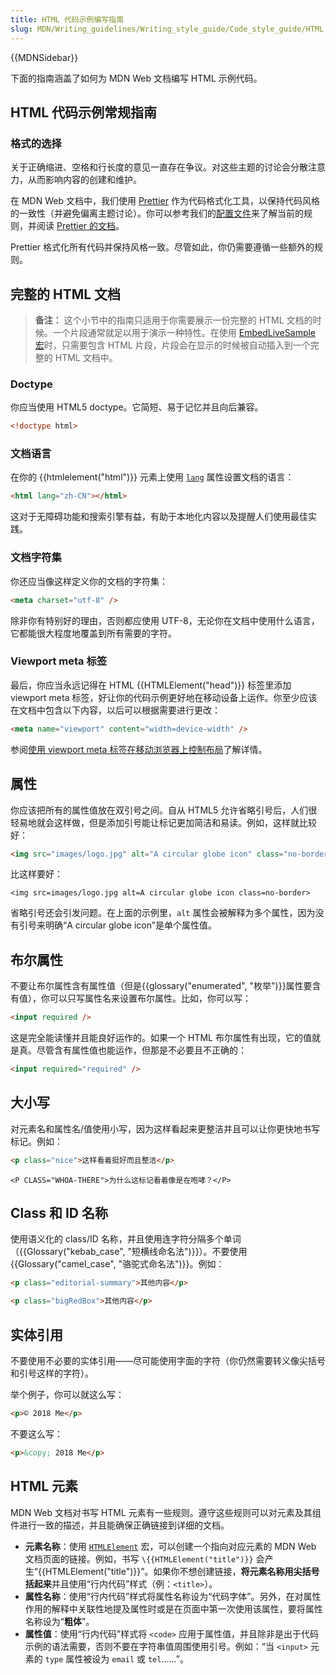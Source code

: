 ```yaml
---
title: HTML 代码示例编写指南
slug: MDN/Writing_guidelines/Writing_style_guide/Code_style_guide/HTML
---
```


{{MDNSidebar}}

下面的指南涵盖了如何为 MDN Web 文档编写 HTML 示例代码。

## HTML 代码示例常规指南

### 格式的选择

关于正确缩进、空格和行长度的意见一直存在争议。对这些主题的讨论会分散注意力，从而影响内容的创建和维护。

在 MDN Web 文档中，我们使用 [Prettier](https://prettier.io/) 作为代码格式化工具，以保持代码风格的一致性（并避免偏离主题讨论）。你可以参考我们的[配置文件](https://github.com/mdn/content/blob/main/.prettierrc.json)来了解当前的规则，并阅读 [Prettier 的文档](https://prettier.io/docs/en/index.html)。

Prettier 格式化所有代码并保持风格一致。尽管如此，你仍需要遵循一些额外的规则。

## 完整的 HTML 文档

> **备注：** 这个小节中的指南只适用于你需要展示一份完整的 HTML 文档的时候。一个片段通常就足以用于演示一种特性。在使用 [EmbedLiveSample 宏](/zh-CN/docs/MDN/Writing_guidelines/Page_structures/Code_examples#传统运行实例)时，只需要包含 HTML 片段，片段会在显示的时候被自动插入到一个完整的 HTML 文档中。

### Doctype

你应当使用 HTML5 doctype。它简短、易于记忆并且向后兼容。

```html example-good
<!doctype html>
```

### 文档语言

在你的 {{htmlelement("html")}} 元素上使用 [`lang`](/zh-CN/docs/Web/HTML/Global_attributes#lang) 属性设置文档的语言：

```html example-good
<html lang="zh-CN"></html>
```

这对于无障碍功能和搜索引擎有益，有助于本地化内容以及提醒人们使用最佳实践。

### 文档字符集

你还应当像这样定义你的文档的字符集：

```html example-good
<meta charset="utf-8" />
```

除非你有特别好的理由，否则都应使用 UTF-8，无论你在文档中使用什么语言，它都能很大程度地覆盖到所有需要的字符。

### Viewport meta 标签

最后，你应当永远记得在 HTML {{HTMLElement("head")}} 标签里添加 viewport meta 标签，好让你的代码示例更好地在移动设备上运作。你至少应该在文档中包含以下内容，以后可以根据需要进行更改：

```html example-good
<meta name="viewport" content="width=device-width" />
```

参阅[使用 viewport meta 标签在移动浏览器上控制布局](/zh-CN/docs/Web/HTML/Viewport_meta_tag)了解详情。

## 属性

你应该把所有的属性值放在双引号之间。自从 HTML5 允许省略引号后，人们很轻易地就会这样做，但是添加引号能让标记更加简洁和易读。例如，这样就比较好：

```html example-good
<img src="images/logo.jpg" alt="A circular globe icon" class="no-border" />
```

比这样要好：

```html-nolint example-bad
<img src=images/logo.jpg alt=A circular globe icon class=no-border>
```

省略引号还会引发问题。在上面的示例里，`alt` 属性会被解释为多个属性，因为没有引号来明确“A circular globe icon”是单个属性值。

## 布尔属性

不要让布尔属性含有属性值（但是{{glossary("enumerated", "枚举")}}属性要含有值），你可以只写属性名来设置布尔属性。比如，你可以写：

```html example-good
<input required />
```

这是完全能读懂并且能良好运作的。如果一个 HTML 布尔属性有出现，它的值就是真。尽管含有属性值也能运作，但那是不必要且不正确的：

```html example-bad
<input required="required" />
```

## 大小写

对元素名和属性名/值使用小写，因为这样看起来更整洁并且可以让你更快地书写标记。例如：

```html example-good
<p class="nice">这样看着挺好而且整洁</p>
```

```html-nolint example-bad
<P CLASS="WHOA-THERE">为什么这标记看着像是在咆哮？</P>
```

## Class 和 ID 名称

使用语义化的 class/ID 名称，并且使用连字符分隔多个单词（{{Glossary("kebab_case", "短横线命名法")}}）。不要使用{{Glossary("camel_case", "骆驼式命名法")}}。例如：

```html example-good
<p class="editorial-summary">其他内容</p>
```

```html example-bad
<p class="bigRedBox">其他内容</p>
```

## 实体引用

不要使用不必要的实体引用——尽可能使用字面的字符（你仍然需要转义像尖括号和引号这样的字符）。

举个例子，你可以就这么写：

```html example-good
<p>© 2018 Me</p>
```

不要这么写：

```html example-bad
<p>&copy; 2018 Me</p>
```

## HTML 元素

MDN Web 文档对书写 HTML 元素有一些规则。遵守这些规则可以对元素及其组件进行一致的描述，并且能确保正确链接到详细的文档。

- **元素名称**：使用 [`HTMLElement`](https://github.com/mdn/yari/blob/main/kumascript/macros/HTMLElement.ejs) 宏，可以创建一个指向对应元素的 MDN Web 文档页面的链接。例如，书写 `\{{HTMLElement("title")}}` 会产生“{{HTMLElement("title")}}”。如果你不想创建链接，**将元素名称用尖括号括起来**并且使用“行内代码”样式（例：`<title>`）。
- **属性名称**：使用“行内代码”样式将属性名称设为“代码字体”。另外，在对属性作用的解释中关联性地提及属性时或是在页面中第一次使用该属性，要将属性名称设为“**粗体**”。
- **属性值**：使用“行内代码”样式将 `<code>` 应用于属性值，并且除非是出于代码示例的语法需要，否则不要在字符串值周围使用引号。例如：“当 `<input>` 元素的 `type` 属性被设为 `email` 或 `tel`……”。
